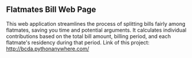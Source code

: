 ## Flatmates Bill Web Page
This web application streamlines the process of splitting bills fairly among flatmates, saving you time and potential arguments. It calculates individual contributions based on the total bill amount, billing period, and each flatmate's residency during that period.
Link of this project: http://bcda.pythonanywhere.com/
